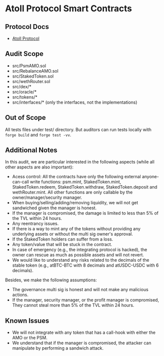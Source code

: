 # Atoll Protocol Smart Contracts

## Protocol Docs
- [Atoll Protocol](https://docs.atoll.money/)

## Audit Scope
- src/PsmAMO.sol
- src/RebalanceAMO.sol
- src/StakedToken.sol
- src/wethRouter.sol
- src/dex/*
- src/oracle/*
- src/tokens/*
- src/interfaces/* (only the interfaces, not the implementations)

## Out of Scope
All tests files under test/ directory. But auditors can run tests locally with `forge build` and `forge test -vv`.

## Additional Notes
In this audit, we are particular interested in the following aspects (while all other aspects are also important):
- Acess control: All the contracts have only the following external anyone-can-call write functions: psm.mint, StakedToken.mint, StakedToken.redeem, StakedToken.withdraw, StakedToken.deposit and wethRouter.mint. All other functions are only callable by the owner/manager/security manager.
- When buying/selling/adding/removing liquidity, we will not get sandwiched given the manager is honest.
- If the manager is compromised, the damage is limited to less than 5% of the TVL within 24 hours.
- Any reentrancy issues.
- If there is a way to mint any of the tokens without providing any underlying assets or without the multi sig owner's approval.
- If the StakedToken holders can suffer from a loss.
- Any token/value that will be stuck in the contract.
- In case of emergency (e.g., the integrating protocol is hacked), the owner can rescue as much as possible assets and will not revert.
- We would like to understand any risks related to the decimals of the stable token (e.g., atBTC-BTC with 8 decimals and atUSDC-USDC with 6 decimals).

Besides, we make the following assumptions:
- The governance multi sig is honest and will not make any malicious actions.
- If the manager, security manager, or the profit manager is compromised, They cannot steal more than 5% of the TVL within 24 hours.

## Known Issues
- We will not integrate with any token that has a call-hook with either the AMO or the PSM.
- We understand that if the manager is compromised, the attacker can manipulate by performing a sandwich attack.
